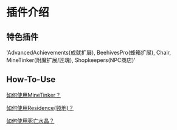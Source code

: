 # 插件介绍

## 特色插件
'AdvancedAchievements(成就扩展), BeehivesPro(蜂箱扩展), Chair, MineTinker(附魔扩展/匠魂), Shopkeepers(NPC商店)'

## How-To-Use
[如何使用MineTinker？](/plugins/MineTinker.md)

[如何使用Residence(领地)？](/plugins/Residence.md)

[如何使用死亡水晶？](/plusings/DeathCrystal.md)
